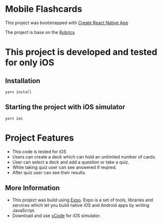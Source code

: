 Mobile Flashcards
=============
This project was bootstrapped with [Create React Native App](https://github.com/react-community/create-react-native-app)

The project is base on the [Rubrics](https://review.udacity.com/#!/rubics/1021/view)

# This project is developed and tested for only iOS

## Installation

```
yarn install 
```
## Starting the project with iOS simulator

```
yarn ios
```

# Project Features

* This code is tested for iOS
* Users can create a deck which can hold an unlimited number of cards.
* User can select a deck and add a question or take a quiz.
* While taking quiz user can see answered if reqired.
* After quiz user can see their results.

## More Information 
* This project was build using [Expo](https://docs.expo.io/versions/v27.0.0/).
Expo is a set of tools, libraries and services which let you build native iOS and Android apps by writing JavaScript.
* Download and use [xCode](https://itunes.apple.com/app/xcode/id497799835) for iOS simulator.
